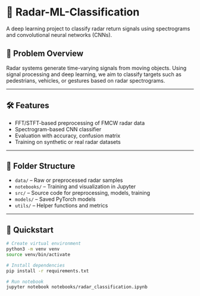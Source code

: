 # 🎯 Radar-ML-Classification

A deep learning project to classify radar return signals using spectrograms and convolutional neural networks (CNNs).  

## 📡 Problem Overview

Radar systems generate time-varying signals from moving objects. Using signal processing and deep learning, we aim to classify targets such as pedestrians, vehicles, or gestures based on radar spectrograms.

---

## 🛠️ Features

- FFT/STFT-based preprocessing of FMCW radar data
- Spectrogram-based CNN classifier
- Evaluation with accuracy, confusion matrix
- Training on synthetic or real radar datasets

---

## 📁 Folder Structure

- `data/` – Raw or preprocessed radar samples
- `notebooks/` – Training and visualization in Jupyter
- `src/` – Source code for preprocessing, models, training
- `models/` – Saved PyTorch models
- `utils/` – Helper functions and metrics

---

## 🚀 Quickstart

```bash
# Create virtual environment
python3 -m venv venv
source venv/bin/activate

# Install dependencies
pip install -r requirements.txt

# Run notebook
jupyter notebook notebooks/radar_classification.ipynb
